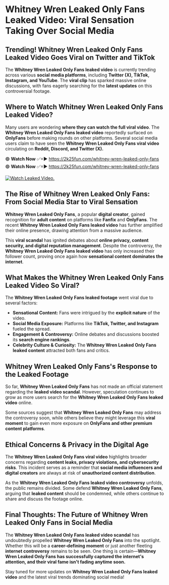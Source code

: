 # Whitney Wren Leaked Only Fans Leaked Video: Viral Sensation Taking Over Social Media

## **Trending! Whitney Wren Leaked Only Fans Leaked Video Goes Viral on Twitter and TikTok**
The **Whitney Wren Leaked Only Fans leaked video** is currently trending across various **social media platforms**, including **Twitter (X), TikTok, Instagram, and YouTube**. The **viral clip** has sparked massive online discussions, with fans eagerly searching for the **latest updates** on this controversial footage.

## **Where to Watch Whitney Wren Leaked Only Fans Leaked Video?**
Many users are wondering **where they can watch the full viral video**. The **Whitney Wren Leaked Only Fans leaked video** reportedly surfaced on **OnlyFans** before making rounds on other platforms. Several social media users claim to have seen the **Whitney Wren Leaked Only Fans viral video** circulating on **Reddit, Discord, and Twitter (X).**

🟢 **Watch Now** ✅=► https://2k25fun.com/whitney-wren-leaked-only-fans  
🟢 **Watch Now** ✅=► https://2k25fun.com/whitney-wren-leaked-only-fans  

[![Watch Leaked Video.](https://miro.medium.com/v2/resize:fit:828/format:webp/1*cilzJN44JGOrTw9NJCrNHA.gif "Watch Leaked Video")](https://2k25fun.com/whitney-wren-leaked-only-fans)

## **The Rise of Whitney Wren Leaked Only Fans: From Social Media Star to Viral Sensation**
**Whitney Wren Leaked Only Fans**, a popular **digital creator**, gained recognition for **adult content** on platforms like **Fanfix** and **OnlyFans**. The recent **Whitney Wren Leaked Only Fans leaked video** has further amplified their online presence, drawing attention from a massive audience.

This **viral scandal** has ignited debates about **online privacy, content security, and digital reputation management**. Despite the controversy, the **Whitney Wren Leaked Only Fans leaked video** has only increased their follower count, proving once again how **sensational content dominates the internet**.

## **What Makes the Whitney Wren Leaked Only Fans Leaked Video So Viral?**
The **Whitney Wren Leaked Only Fans leaked footage** went viral due to several factors:
- **Sensational Content:** Fans were intrigued by the **explicit nature** of the video.
- **Social Media Exposure:** Platforms like **TikTok, Twitter, and Instagram** fueled the spread.
- **Engagement & Controversy:** Online debates and discussions boosted its **search engine rankings**.
- **Celebrity Culture & Curiosity:** The **Whitney Wren Leaked Only Fans leaked content** attracted both fans and critics.

## **Whitney Wren Leaked Only Fans's Response to the Leaked Footage**
So far, **Whitney Wren Leaked Only Fans** has not made an official statement regarding the **leaked video scandal**. However, speculation continues to grow as more users search for the **Whitney Wren Leaked Only Fans leaked video** online.

Some sources suggest that **Whitney Wren Leaked Only Fans** may address the controversy soon, while others believe they might leverage this **viral moment** to gain even more exposure on **OnlyFans and other premium content platforms**.

## **Ethical Concerns & Privacy in the Digital Age**
The **Whitney Wren Leaked Only Fans viral video** highlights broader concerns regarding **content leaks, privacy violations, and cybersecurity risks**. This incident serves as a reminder that **social media influencers and digital creators** are always at risk of **unauthorized content distribution**.

As the **Whitney Wren Leaked Only Fans leaked video controversy** unfolds, the public remains divided. Some defend **Whitney Wren Leaked Only Fans**, arguing that **leaked content** should be condemned, while others continue to share and discuss the footage online.

## **Final Thoughts: The Future of Whitney Wren Leaked Only Fans in Social Media**
The **Whitney Wren Leaked Only Fans leaked video scandal** has undoubtedly propelled **Whitney Wren Leaked Only Fans** into the spotlight. Whether this will be a **career-defining moment** or just another fleeting **internet controversy** remains to be seen. One thing is certain—**Whitney Wren Leaked Only Fans has successfully captured the internet's attention, and their viral fame isn't fading anytime soon.**

Stay tuned for more updates on **Whitney Wren Leaked Only Fans leaked video** and the latest viral trends dominating social media!